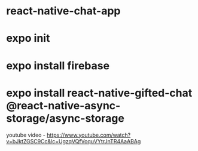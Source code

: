 # react-native-chat-app

# expo init 

# expo install firebase

# expo install react-native-gifted-chat @react-native-async-storage/async-storage

youtube video - https://www.youtube.com/watch?v=bJktZGSC9Cc&lc=UgzqVQfVoquVYtrJnTR4AaABAg
